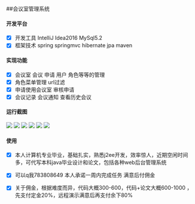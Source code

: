 ##会议室管理系统
#### 开发平台 
 - [x] 开发工具 IntelliJ Idea2016  MySql5.2 
 - [x] 框架技术 spring springmvc hibernate jpa  maven 
#### 实现功能  
 - [x] 会议室 会议 申请 用户 角色等等的管理
 - [x] 角色菜单管理 url过滤
 - [x] 申请使用会议室 审核申请 
 - [x] 会议记录 会议通知 查看历史会议
#### 运行截图
![](https://raw.githubusercontent.com/forgeekscn/domt/master/note/trunk_v/t1.png) 
![](https://raw.githubusercontent.com/forgeekscn/domt/master/note/trunk_v/t2.png) 
![](https://raw.githubusercontent.com/forgeekscn/domt/master/note/trunk_v/t3.png) 
![](https://raw.githubusercontent.com/forgeekscn/domt/master/note/trunk_v/t4.png) 
![](https://raw.githubusercontent.com/forgeekscn/domt/master/note/trunk_v/t5.png) 
![](https://raw.githubusercontent.com/forgeekscn/domt/master/note/trunk_v/t6.png) 
#### 使用
- [x] 本人计算机专业毕业，基础扎实，熟悉j2ee开发，效率惊人，近期空闲时间多，可代写本科java毕业设计和论文，包括各种web后台管理系统
- [x] 可以q我783808649 本人承诺一周内完成任务 满意后付佣金 
- [x] 关于佣金，根据难度而异，代码大概300-600，代码+论文大概600-1000 ，先支付定金20%，远程演示满意后再支付余下80%



